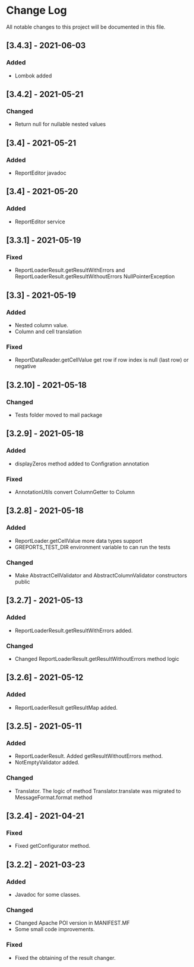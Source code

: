 # Change Log
All notable changes to this project will be documented in this file.

## [3.4.3] - 2021-06-03

### Added
- Lombok added

## [3.4.2] - 2021-05-21

### Changed
- Return null for nullable nested values

## [3.4] - 2021-05-21

### Added
- ReportEditor javadoc

## [3.4] - 2021-05-20

### Added
- ReportEditor service

## [3.3.1] - 2021-05-19

### Fixed
- ReportLoaderResult.getResultWithErrors and ReportLoaderResult.getResultWithoutErrors NullPointerException

## [3.3] - 2021-05-19

### Added
- Nested column value.
- Column and cell translation

### Fixed
- ReportDataReader.getCellValue get row if row index is null (last row) or negative

## [3.2.10] - 2021-05-18

### Changed
- Tests folder moved to mail package

## [3.2.9] - 2021-05-18

### Added
- displayZeros method added to Configration annotation
### Fixed
- AnnotationUtils convert ColumnGetter to Column

## [3.2.8] - 2021-05-18

### Added
- ReportLoader.getCellValue more data types support
- GREPORTS_TEST_DIR environment variable to can run the tests
### Changed
- Make AbstractCellValidator and AbstractColumnValidator constructors public

## [3.2.7] - 2021-05-13

### Added
- ReportLoaderResult.getResultWithErrors added.
### Changed
- Changed ReportLoaderResult.getResultWithoutErrors method logic

## [3.2.6] - 2021-05-12

### Added
- ReportLoaderResult getResultMap added.

## [3.2.5] - 2021-05-11

### Added
- ReportLoaderResult. Added getResultWithoutErrors method.
- NotEmptyValidator added.
### Changed
- Translator. The logic of method Translator.translate was migrated to MessageFormat.format method

## [3.2.4] - 2021-04-21

### Fixed
- Fixed getConfigurator method.

## [3.2.2] - 2021-03-23

### Added
- Javadoc for some classes.
### Changed
- Changed Apache POI version in MANIFEST.MF
- Some small code improvements.
### Fixed
- Fixed the obtaining of the result changer.